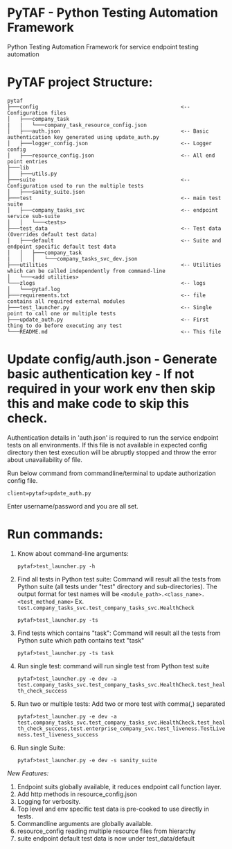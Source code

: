# PyTAF - Python Testing Automation Framework

Python Testing Automation Framework for service endpoint testing automation

# PyTAF project Structure:

    pytaf
    ├───config                                              <-- Configuration files
    │   ├───company_task
    |   |   └───company_task_resource_config.json
    │   ├───auth.json                                       <-- Basic authentication key generated using update_auth.py
    │   ├───logger_config.json                              <-- Logger config
    │   ├───resource_config.json                            <-- All end point entries
    ├───lib
    │   ├───utils.py
    ├───suite                                               <-- Configuration used to run the multiple tests
    │   ├───sanity_suite.json
    ├───test                                                <-- main test suite
    │   ├───company_tasks_svc                               <-- endpoint service sub-suite
    │   │   └───<tests>
    ├───test_data                                           <-- Test data (Overrides default test data)
    │   ├───default                                         <-- Suite and endpoint specific default test data
    │   │   ├───company_task
    |   │   │   └───company_tasks_svc_dev.json
    ├───utilities                                           <-- Utilities which can be called independently from command-line
    │   └───<add utilities>
    └───zlogs                                               <-- logs
    │   └───pytaf.log
    ├───requirements.txt                                    <-- file contains all required external modules
    ├───test_launcher.py                                    <-- Single point to call one or multiple tests
    ├───update_auth.py                                      <-- First thing to do before executing any test
    └───README.md                                           <-- This file

# Update config/auth.json - Generate basic authentication key - If not required in your work env then skip this and make code to skip this check.

Authentication details in 'auth.json' is required to run the service endpoint tests on all environments. If this file
is not available in expected config directory then test execution will be abruptly stopped and throw the error about
unavailability of file.

Run below command from commandline/terminal to update authorization config file.

`client=pytaf>update_auth.py`

Enter username/password and you are all set.

# Run commands:

1. Know about command-line arguments:
    
    `pytaf>test_launcher.py -h`
    
2. Find all tests in Python test suite: Command will result all the tests from Python suite (all tests under "test" directory and sub-directories).
The output format for test names will be `<module_path>.<class_name>.<test_method_name>` Ex. `test.company_tasks_svc.test_company_tasks_svc.HealthCheck`

    `pytaf>test_launcher.py -ts`

3. Find tests which contains "task": Command will result all the tests from Python suite which path contains text "task"

    `pytaf>test_launcher.py -ts task`

4. Run single test: command will run single test from Python test suite

    `pytaf>test_launcher.py -e dev -a test.company_tasks_svc.test_company_tasks_svc.HealthCheck.test_health_check_success`

5. Run two or multiple tests: Add two or more test with comma(,) separated
    
    `pytaf>test_launcher.py -e dev -a test.company_tasks_svc.test_company_tasks_svc.HealthCheck.test_health_check_success,test.enterprise_company_svc.test_liveness.TestLiveness.test_liveness_success`

6. Run single Suite:

    `pytaf>test_launcher.py -e dev -s sanity_suite`


*New Features:*

1. Endpoint suits globally available, it reduces endpoint call function layer.
2. Add http methods in resource_config.json
3. Logging for verbosity.
4. Top level and env specific test data is pre-cooked to use directly in tests.
5. Commandline arguments are globally available.
6. resource_config reading multiple resource files from hierarchy
7. suite endpoint default test data is now under test_data/default
